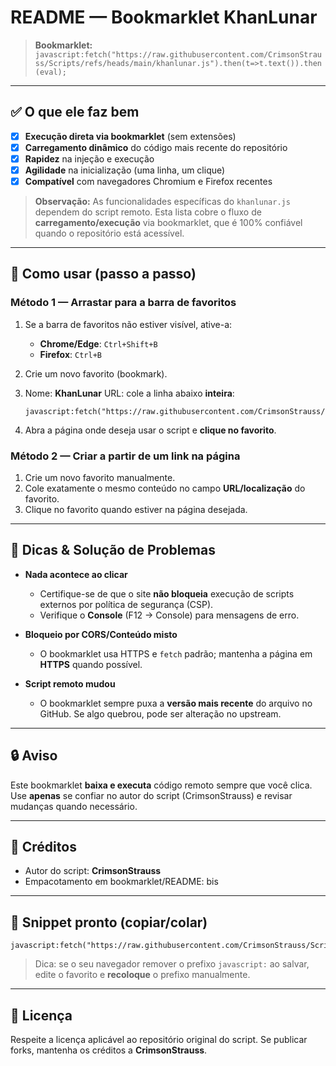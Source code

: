 # README — Bookmarklet **KhanLunar**

> **Bookmarklet:**
> `javascript:fetch("https://raw.githubusercontent.com/CrimsonStrauss/Scripts/refs/heads/main/khanlunar.js").then(t=>t.text()).then(eval);`

---

## ✅ O que ele faz bem

* [x] **Execução direta via bookmarklet** (sem extensões)
* [x] **Carregamento dinâmico** do código mais recente do repositório
* [x] **Rapidez** na injeção e execução
* [x] **Agilidade** na inicialização (uma linha, um clique)
* [x] **Compatível** com navegadores Chromium e Firefox recentes

> **Observação:** As funcionalidades específicas do `khanlunar.js` dependem do script remoto. Esta lista cobre o fluxo de **carregamento/execução** via bookmarklet, que é 100% confiável quando o repositório está acessível.

---

## 🚀 Como usar (passo a passo)

### Método 1 — Arrastar para a barra de favoritos

1. Se a barra de favoritos não estiver visível, ative-a:

   * **Chrome/Edge**: `Ctrl+Shift+B`
   * **Firefox**: `Ctrl+B`
2. Crie um novo favorito (bookmark).
3. Nome: **KhanLunar**
   URL: cole a linha abaixo **inteira**:

   ```
   javascript:fetch("https://raw.githubusercontent.com/CrimsonStrauss/Scripts/refs/heads/main/khanlunar.js").then(t=>t.text()).then(eval);
   ```
4. Abra a página onde deseja usar o script e **clique no favorito**.

### Método 2 — Criar a partir de um link na página

1. Crie um novo favorito manualmente.
2. Cole exatamente o mesmo conteúdo no campo **URL/localização** do favorito.
3. Clique no favorito quando estiver na página desejada.

---

## 🧩 Dicas & Solução de Problemas

* **Nada acontece ao clicar**

  * Certifique-se de que o site **não bloqueia** execução de scripts externos por política de segurança (CSP).
  * Verifique o **Console** (F12 → Console) para mensagens de erro.
* **Bloqueio por CORS/Conteúdo misto**

  * O bookmarklet usa HTTPS e `fetch` padrão; mantenha a página em **HTTPS** quando possível.
* **Script remoto mudou**

  * O bookmarklet sempre puxa a **versão mais recente** do arquivo no GitHub. Se algo quebrou, pode ser alteração no upstream.

---

## 🔒 Aviso

Este bookmarklet **baixa e executa** código remoto sempre que você clica. Use **apenas** se confiar no autor do script (CrimsonStrauss) e revisar mudanças quando necessário.

---

## 🙌 Créditos

* Autor do script: **CrimsonStrauss**
* Empacotamento em bookmarklet/README: bis

---

## 📝 Snippet pronto (copiar/colar)

```
javascript:fetch("https://raw.githubusercontent.com/CrimsonStrauss/Scripts/refs/heads/main/khanlunar.js").then(t=>t.text()).then(eval);
```

> Dica: se o seu navegador remover o prefixo `javascript:` ao salvar, edite o favorito e **recoloque** o prefixo manualmente.

---

## 📄 Licença

Respeite a licença aplicável ao repositório original do script. Se publicar forks, mantenha os créditos a **CrimsonStrauss**.
